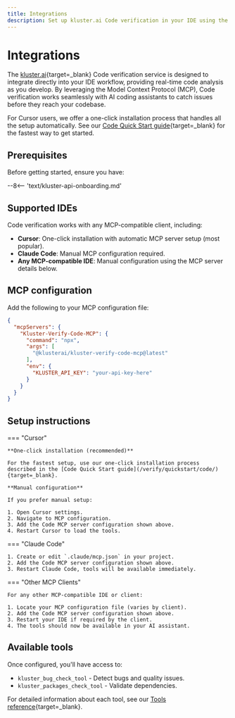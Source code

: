 ```yaml
---
title: Integrations
description: Set up kluster.ai Code verification in your IDE using the Model Context Protocol (MCP). Get one-click installation for Cursor or manual configuration for Claude Code and other MCP-compatible clients.
---
```


# Integrations

The [kluster.ai](https://www.kluster.ai/){target=_blank} Code verification service is designed to integrate directly into your IDE workflow, providing real-time code analysis as you develop. By leveraging the Model Context Protocol (MCP), Code verification works seamlessly with AI coding assistants to catch issues before they reach your codebase.

For Cursor users, we offer a one-click installation process that handles all the setup automatically. See our [Code Quick Start guide](/verify/quickstart/code/){target=_blank} for the fastest way to get started.

## Prerequisites

Before getting started, ensure you have:

--8<-- 'text/kluster-api-onboarding.md'

## Supported IDEs

Code verification works with any MCP-compatible client, including:

- **Cursor**: One-click installation with automatic MCP server setup (most popular).
- **Claude Code**: Manual MCP configuration required.
- **Any MCP-compatible IDE**: Manual configuration using the MCP server details below.

## MCP configuration

Add the following to your MCP configuration file:

```json
{
  "mcpServers": {
    "Kluster-Verify-Code-MCP": {
      "command": "npx",
      "args": [
        "@klusterai/kluster-verify-code-mcp@latest"
      ],
      "env": {
        "KLUSTER_API_KEY": "your-api-key-here"
      }
    }
  }
}
```

## Setup instructions

=== "Cursor"

    **One-click installation (recommended)**
    
    For the fastest setup, use our one-click installation process described in the [Code Quick Start guide](/verify/quickstart/code/){target=_blank}.
    
    **Manual configuration**
    
    If you prefer manual setup:
    
    1. Open Cursor settings.
    2. Navigate to MCP configuration.
    3. Add the Code MCP server configuration shown above.
    4. Restart Cursor to load the tools.

=== "Claude Code"

    1. Create or edit `.claude/mcp.json` in your project.
    2. Add the Code MCP server configuration shown above.
    3. Restart Claude Code, tools will be available immediately.

=== "Other MCP Clients"

    For any other MCP-compatible IDE or client:
    
    1. Locate your MCP configuration file (varies by client).
    2. Add the Code MCP server configuration shown above.
    3. Restart your IDE if required by the client.
    4. The tools should now be available in your AI assistant.

## Available tools

Once configured, you'll have access to:

- `kluster_bug_check_tool` - Detect bugs and quality issues.
- `kluster_packages_check_tool` - Validate dependencies.

For detailed information about each tool, see our [Tools reference](/verify/code/tools/){target=_blank}.

